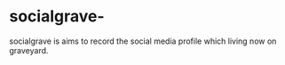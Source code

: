 # socialgrave-
socialgrave is aims to record the social media profile which living now on graveyard.
